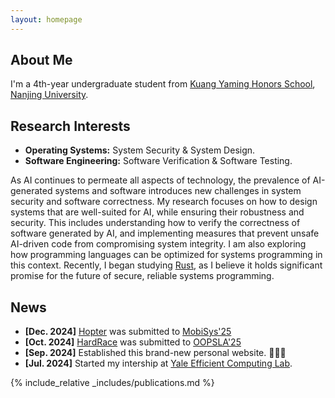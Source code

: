 ```yaml
---
layout: homepage
---
```


## About Me

I'm a 4th-year undergraduate student from [Kuang Yaming Honors School](https://dii.nju.edu.cn/main.htm), [Nanjing University](https://www.nju.edu.cn). 



## Research Interests

- **Operating Systems:** System Security & System Design.
- **Software Engineering:** Software Verification & Software Testing.

As AI continues to permeate all aspects of technology, the prevalence of AI-generated systems and software introduces new challenges in system security and software correctness. My research focuses on how to design systems that are well-suited for AI, while ensuring their robustness and security. This includes understanding how to verify the correctness of software generated by AI, and implementing measures that prevent unsafe AI-driven code from compromising system integrity. I am also exploring how programming languages can be optimized for systems programming in this context. Recently, I began studying [Rust](https://doc.rust-lang.org/book/title-page.html), as I believe it holds significant promise for the future of secure, reliable systems programming.

## News

- **[Dec. 2024]** [Hopter](https://github.com/hopter-project/hopter) was submitted to [MobiSys'25](https://www.sigmobile.org/mobisys/2025/)
- **[Oct. 2024]** [HardRace](https://arxiv.org/html/2410.18412v1) was submitted to [OOPSLA'25](https://2025.splashcon.org/track/OOPSLA)
- **[Sep. 2024]** Established this brand-new personal website. 🎉🎉🎉
- **[Jul. 2024]** Started my intership at [Yale Efficient Computing Lab](https://www.yecl.org/).

{% include_relative _includes/publications.md %}

<!-- {% include_relative _includes/services.md %} -->
